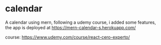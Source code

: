 # calendar
A calendar using mern, following a udemy course, i added some features, the app is deployed at https://mern-calendar-s.herokuapp.com/


course: https://www.udemy.com/course/react-cero-experto/
